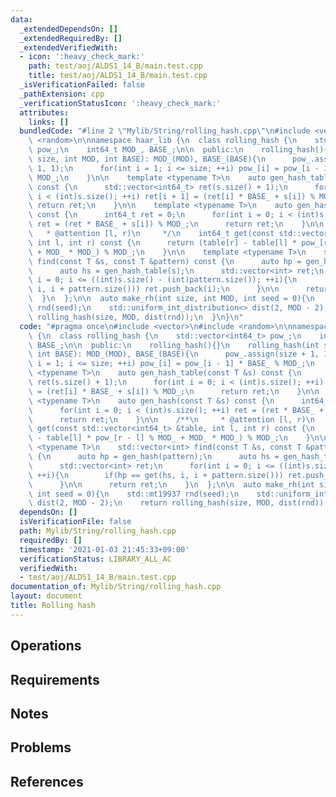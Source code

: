 ```yaml
---
data:
  _extendedDependsOn: []
  _extendedRequiredBy: []
  _extendedVerifiedWith:
  - icon: ':heavy_check_mark:'
    path: test/aoj/ALDS1_14_B/main.test.cpp
    title: test/aoj/ALDS1_14_B/main.test.cpp
  _isVerificationFailed: false
  _pathExtension: cpp
  _verificationStatusIcon: ':heavy_check_mark:'
  attributes:
    links: []
  bundledCode: "#line 2 \"Mylib/String/rolling_hash.cpp\"\n#include <vector>\n#include\
    \ <random>\n\nnamespace haar_lib {\n  class rolling_hash {\n    std::vector<int64_t>\
    \ pow_;\n    int64_t MOD_, BASE_;\n\n  public:\n    rolling_hash(){}\n    rolling_hash(int\
    \ size, int MOD, int BASE): MOD_(MOD), BASE_(BASE){\n      pow_.assign(size +\
    \ 1, 1);\n      for(int i = 1; i <= size; ++i) pow_[i] = pow_[i - 1] * BASE_ %\
    \ MOD_;\n    }\n\n    template <typename T>\n    auto gen_hash_table(const T &s)\
    \ const {\n      std::vector<int64_t> ret(s.size() + 1);\n      for(int i = 0;\
    \ i < (int)s.size(); ++i) ret[i + 1] = (ret[i] * BASE_ + s[i]) % MOD_;\n     \
    \ return ret;\n    }\n\n    template <typename T>\n    auto gen_hash(const T &s)\
    \ const {\n      int64_t ret = 0;\n      for(int i = 0; i < (int)s.size(); ++i)\
    \ ret = (ret * BASE_ + s[i]) % MOD_;\n      return ret;\n    }\n\n    /**\n  \
    \   * @attention [l, r)\n     */\n    int64_t get(const std::vector<int64_t> &table,\
    \ int l, int r) const {\n      return (table[r] - table[l] * pow_[r - l] % MOD_\
    \ + MOD_ * MOD_) % MOD_;\n    }\n\n    template <typename T>\n    std::vector<int>\
    \ find(const T &s, const T &pattern) const {\n      auto hp = gen_hash(pattern);\n\
    \      auto hs = gen_hash_table(s);\n      std::vector<int> ret;\n      for(int\
    \ i = 0; i <= ((int)s.size() - (int)pattern.size()); ++i){\n        if(hp == get(hs,\
    \ i, i + pattern.size())) ret.push_back(i);\n      }\n\n      return ret;\n  \
    \  }\n  };\n\n  auto make_rh(int size, int MOD, int seed = 0){\n    std::mt19937\
    \ rnd(seed);\n    std::uniform_int_distribution<> dist(2, MOD - 2);\n    return\
    \ rolling_hash(size, MOD, dist(rnd));\n  }\n}\n"
  code: "#pragma once\n#include <vector>\n#include <random>\n\nnamespace haar_lib\
    \ {\n  class rolling_hash {\n    std::vector<int64_t> pow_;\n    int64_t MOD_,\
    \ BASE_;\n\n  public:\n    rolling_hash(){}\n    rolling_hash(int size, int MOD,\
    \ int BASE): MOD_(MOD), BASE_(BASE){\n      pow_.assign(size + 1, 1);\n      for(int\
    \ i = 1; i <= size; ++i) pow_[i] = pow_[i - 1] * BASE_ % MOD_;\n    }\n\n    template\
    \ <typename T>\n    auto gen_hash_table(const T &s) const {\n      std::vector<int64_t>\
    \ ret(s.size() + 1);\n      for(int i = 0; i < (int)s.size(); ++i) ret[i + 1]\
    \ = (ret[i] * BASE_ + s[i]) % MOD_;\n      return ret;\n    }\n\n    template\
    \ <typename T>\n    auto gen_hash(const T &s) const {\n      int64_t ret = 0;\n\
    \      for(int i = 0; i < (int)s.size(); ++i) ret = (ret * BASE_ + s[i]) % MOD_;\n\
    \      return ret;\n    }\n\n    /**\n     * @attention [l, r)\n     */\n    int64_t\
    \ get(const std::vector<int64_t> &table, int l, int r) const {\n      return (table[r]\
    \ - table[l] * pow_[r - l] % MOD_ + MOD_ * MOD_) % MOD_;\n    }\n\n    template\
    \ <typename T>\n    std::vector<int> find(const T &s, const T &pattern) const\
    \ {\n      auto hp = gen_hash(pattern);\n      auto hs = gen_hash_table(s);\n\
    \      std::vector<int> ret;\n      for(int i = 0; i <= ((int)s.size() - (int)pattern.size());\
    \ ++i){\n        if(hp == get(hs, i, i + pattern.size())) ret.push_back(i);\n\
    \      }\n\n      return ret;\n    }\n  };\n\n  auto make_rh(int size, int MOD,\
    \ int seed = 0){\n    std::mt19937 rnd(seed);\n    std::uniform_int_distribution<>\
    \ dist(2, MOD - 2);\n    return rolling_hash(size, MOD, dist(rnd));\n  }\n}\n"
  dependsOn: []
  isVerificationFile: false
  path: Mylib/String/rolling_hash.cpp
  requiredBy: []
  timestamp: '2021-01-03 21:45:33+09:00'
  verificationStatus: LIBRARY_ALL_AC
  verifiedWith:
  - test/aoj/ALDS1_14_B/main.test.cpp
documentation_of: Mylib/String/rolling_hash.cpp
layout: document
title: Rolling hash
---
```


## Operations

## Requirements

## Notes

## Problems

## References
